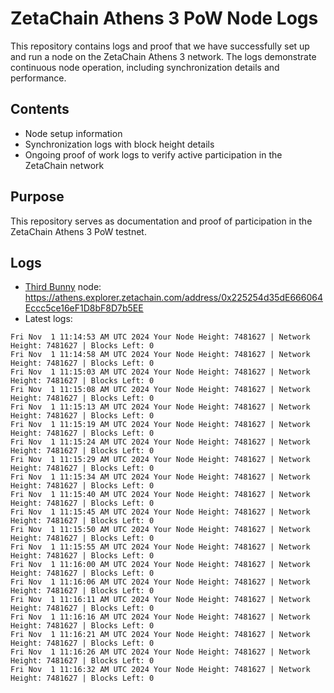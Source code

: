 # ZetaChain Athens 3 PoW Node Logs
This repository contains logs and proof that we have successfully set up and run a node on the ZetaChain Athens 3 network. The logs demonstrate continuous node operation, including synchronization details and performance.

## Contents
- Node setup information
- Synchronization logs with block height details
- Ongoing proof of work logs to verify active participation in the ZetaChain network

## Purpose
This repository serves as documentation and proof of participation in the ZetaChain Athens 3 PoW testnet.

## Logs

- [Third Bunny](https://thirdbunny.xyz/) node: https://athens.explorer.zetachain.com/address/0x225254d35dE666064Eccc5ce16eF1D8bF8D7b5EE
- Latest logs:
```
Fri Nov  1 11:14:53 AM UTC 2024 Your Node Height: 7481627 | Network Height: 7481627 | Blocks Left: 0
Fri Nov  1 11:14:58 AM UTC 2024 Your Node Height: 7481627 | Network Height: 7481627 | Blocks Left: 0
Fri Nov  1 11:15:03 AM UTC 2024 Your Node Height: 7481627 | Network Height: 7481627 | Blocks Left: 0
Fri Nov  1 11:15:08 AM UTC 2024 Your Node Height: 7481627 | Network Height: 7481627 | Blocks Left: 0
Fri Nov  1 11:15:13 AM UTC 2024 Your Node Height: 7481627 | Network Height: 7481627 | Blocks Left: 0
Fri Nov  1 11:15:19 AM UTC 2024 Your Node Height: 7481627 | Network Height: 7481627 | Blocks Left: 0
Fri Nov  1 11:15:24 AM UTC 2024 Your Node Height: 7481627 | Network Height: 7481627 | Blocks Left: 0
Fri Nov  1 11:15:29 AM UTC 2024 Your Node Height: 7481627 | Network Height: 7481627 | Blocks Left: 0
Fri Nov  1 11:15:34 AM UTC 2024 Your Node Height: 7481627 | Network Height: 7481627 | Blocks Left: 0
Fri Nov  1 11:15:40 AM UTC 2024 Your Node Height: 7481627 | Network Height: 7481627 | Blocks Left: 0
Fri Nov  1 11:15:45 AM UTC 2024 Your Node Height: 7481627 | Network Height: 7481627 | Blocks Left: 0
Fri Nov  1 11:15:50 AM UTC 2024 Your Node Height: 7481627 | Network Height: 7481627 | Blocks Left: 0
Fri Nov  1 11:15:55 AM UTC 2024 Your Node Height: 7481627 | Network Height: 7481627 | Blocks Left: 0
Fri Nov  1 11:16:00 AM UTC 2024 Your Node Height: 7481627 | Network Height: 7481627 | Blocks Left: 0
Fri Nov  1 11:16:06 AM UTC 2024 Your Node Height: 7481627 | Network Height: 7481627 | Blocks Left: 0
Fri Nov  1 11:16:11 AM UTC 2024 Your Node Height: 7481627 | Network Height: 7481627 | Blocks Left: 0
Fri Nov  1 11:16:16 AM UTC 2024 Your Node Height: 7481627 | Network Height: 7481627 | Blocks Left: 0
Fri Nov  1 11:16:21 AM UTC 2024 Your Node Height: 7481627 | Network Height: 7481627 | Blocks Left: 0
Fri Nov  1 11:16:26 AM UTC 2024 Your Node Height: 7481627 | Network Height: 7481627 | Blocks Left: 0
Fri Nov  1 11:16:32 AM UTC 2024 Your Node Height: 7481627 | Network Height: 7481627 | Blocks Left: 0
```
